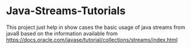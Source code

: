 # Java-Streams-Tutorials
This project just help in show cases the basic usage of java streams from java8 based on the information available from https://docs.oracle.com/javase/tutorial/collections/streams/index.html
